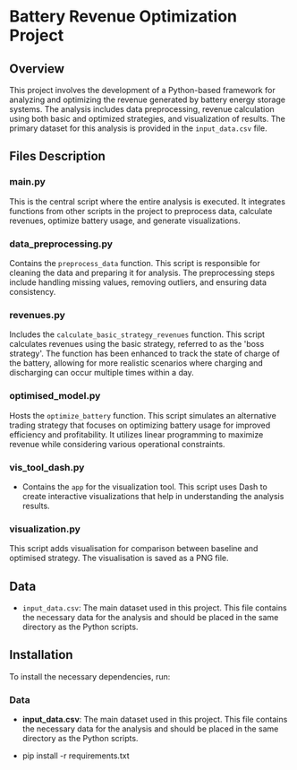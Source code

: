 # Battery Revenue Optimization Project

## Overview

This project involves the development of a Python-based framework for analyzing and optimizing the revenue generated by battery energy storage systems. The analysis includes data preprocessing, revenue calculation using both basic and optimized strategies, and visualization of results. The primary dataset for this analysis is provided in the `input_data.csv` file.

## Files Description

### main.py
This is the central script where the entire analysis is executed. It integrates functions from other scripts in the project to preprocess data, calculate revenues, optimize battery usage, and generate visualizations.

### data_preprocessing.py
Contains the `preprocess_data` function. This script is responsible for cleaning the data and preparing it for analysis. The preprocessing steps include handling missing values, removing outliers, and ensuring data consistency.

### revenues.py
Includes the `calculate_basic_strategy_revenues` function. This script calculates revenues using the basic strategy, referred to as the 'boss strategy'. The function has been enhanced to track the state of charge of the battery, allowing for more realistic scenarios where charging and discharging can occur multiple times within a day.

### optimised_model.py
Hosts the `optimize_battery` function. This script simulates an alternative trading strategy that focuses on optimizing battery usage for improved efficiency and profitability. It utilizes linear programming to maximize revenue while considering various operational constraints.

### **vis_tool_dash.py**
   - Contains the `app` for the visualization tool. This script uses Dash to create interactive visualizations that help in understanding the analysis results.
   
### visualization.py
This script adds visualisation for comparison between baseline and optimised strategy. The visualisation is saved as a PNG file. 

## Data

- `input_data.csv`: The main dataset used in this project. This file contains the necessary data for the analysis and should be placed in the same directory as the Python scripts.

## Installation

To install the necessary dependencies, run:



### Data

- **input_data.csv**: The main dataset used in this project. This file contains the necessary data for the analysis and should be placed in the same directory as the Python scripts.


- pip install -r requirements.txt
